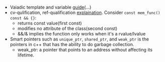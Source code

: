 * Vaiadic template and variable [guide](https://kevinushey.github.io/blog/2016/01/27/introduction-to-c++-variadic-templates/)(...)
* cv-qulification, ref-qualification [explaination](https://stackoverflow.com/questions/8610571/what-is-rvalue-reference-for-this). Consider `const mem_func() const && {}`:
  * returns const value(first const)
  * modifies no attribute of the class(second const)
  * &&/& implies the function only works when it's a rvalue/lvalue
* Smart pointers such as `unique_ptr`, `shared_ptr`, and `weak_ptr` is the pointers in c++ that has the ability to do garbage collection.
  * weak_ptr: a pointer that points to an address without affecting its lifetime.
